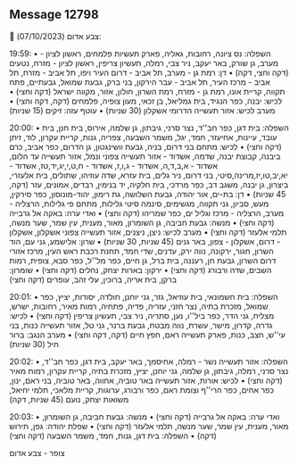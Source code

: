 ## Message 12798

🔴 צבע אדום (07/10/2023):

19:59:
• השפלה: נס ציונה, רחובות, גאליה, פארק תעשיות פלמחים, ראשון לציון - מערב, גן שורק, באר יעקב, ניר צבי, רמלה, תעשיון צריפין, ראשון לציון - מזרח, נטעים (דקה וחצי, דקה)
• דן: רמת גן - מערב, תל אביב - דרום העיר ויפו, תל אביב - מזרח, תל אביב - מרכז העיר, תל אביב - עבר הירקון, בני ברק, גבעת שמואל, גבעתיים, פתח תקווה, קריית אונו, רמת גן - מזרח, רמת השרון, חולון, אזור, מקווה ישראל (דקה וחצי)
• לכיש: יבנה, כפר הנגיד, בית גמליאל, בן זכאי, מעון צופיה, פלמחים (דקה, דקה וחצי)
• מערב לכיש: אזור תעשייה הדרומי אשקלון (30 שניות)
• עוטף עזה: זיקים (15 שניות)

20:00:
• השפלה: בית דגן, כפר חב''ד, נצר סרני, גיבתון, גן שלמה, אירוס, בית חנן, בית עובד, עיינות, אחיעזר, חמד, יגל, משמר השבעה, צפריה, גנות, קריית עקרון, לוד, זיתן (דקה וחצי)
• לכיש: מתחם בני דרום, בניה, גבעת וושינגטון, גן הדרום, כפר אביב, כרם ביבנה, קבוצת יבנה, שדמה, אשדוד - אזור תעשייה צפוני ונמל, אזור תעשייה עד הלום, אשדוד - א,ב,ד,ה, אשדוד - ג,ו,ז, אשדוד - ח,ט,י,יג,יד,טז, אשדוד - יא,יב,טו,יז,מרינה,סיטי, בני דרום, ניר גלים, בית עזרא, שדה עוזיהו, שתולים, בית אלעזרי, ביצרון, גן יבנה, משגב דב, כפר מרדכי, בית חלקיה, יד בנימין, רבדים, אמונים, עזר (דקה, 45 שניות)
• דן: בת-ים, אור יהודה, גבעת השלושה, גת רימון, יהוד-מונוסון, כפר סירקין, מעש, סביון, גני תקווה, מגשימים, סינמה סיטי גלילות, מתחם פי גלילות, הרצליה - מערב, הרצליה - מרכז וגליל ים, כפר שמריהו (דקה וחצי)
• ואדי ערה: באקה אל גרבייה (דקה וחצי)
• מנשה: גבעת חביבה, גן השומרון, מאור, מענית, עין שמר, שער מנשה, תלמי אלעזר (דקה וחצי)
• מערב לכיש: ניצן, ניצנים, אזור תעשייה צפוני אשקלון, אשקלון - דרום, אשקלון - צפון, באר גנים (45 שניות, 30 שניות)
• שרון: אלישמע, גני עם, הוד השרון, חגור, ירקונה, נווה ירק, עדנים, שדי חמד, תחנת רכבת ראש העין, מרכז אזורי דרום השרון, גבעת חן, רעננה, בית ברל, גן חיים, כפר מל''ל, כפר סבא, צופית, רמות השבים, שדה ורבורג (דקה וחצי)
• ירקון: בארות יצחק, נחלים (דקה וחצי)
• שומרון: ברקן, בית אריה, ברוכין, עלי זהב, עופרים (דקה וחצי)

20:01:
• השפלה: בית חשמונאי, בית עוזיאל, גזר, גני יוחנן, חולדה, יסודות, יציץ, כפר שמואל, מזכרת בתיה, נצר חזני, עזריה, פדיה, פתחיה, רמות מאיר, רחובות, ישרש, מצליח, גני הדר, כפר ביל''ו, נען, סתריה, ניר צבי, תעשיון צריפין (דקה וחצי)
• לכיש: גדרה, קדרון, מישר, עשרת, נווה מבטח, גבעת ברנר, גני טל, אזור תעשייה כנות, בני עי''ש, חצב, כנות, פארק תעשייה ראם, חפץ חיים (דקה, דקה וחצי)
• מערב הנגב: ברור חיל (30 שניות)

20:02:
• השפלה: אזור תעשייה נשר - רמלה, אחיסמך, באר יעקב, בית דגן, כפר חב''ד, נצר סרני, רמלה, גיבתון, גן שלמה, גני יוחנן, יציץ, מזכרת בתיה, קריית עקרון, רמות מאיר (דקה וחצי)
• לכיש: אורות, אזור תעשייה באר טוביה, אחווה, באר טוביה, בני ראם, ינון, כפר אחים, כפר הרי''ף וצומת ראם, כפר ורבורג, ערוגות, קריית מלאכי, תלמי יחיאל, משואות יצחק, נועם (45 שניות, דקה)

20:03:
• ואדי ערה: באקה אל גרבייה (דקה וחצי)
• מנשה: גבעת חביבה, גן השומרון, מאור, מענית, עין שמר, שער מנשה, תלמי אלעזר (דקה וחצי)
• שפלת יהודה: גפן, תירוש (דקה)
• השפלה: בית דגן, גנות, חמד, משמר השבעה (דקה וחצי)

צופר - צבע אדום

